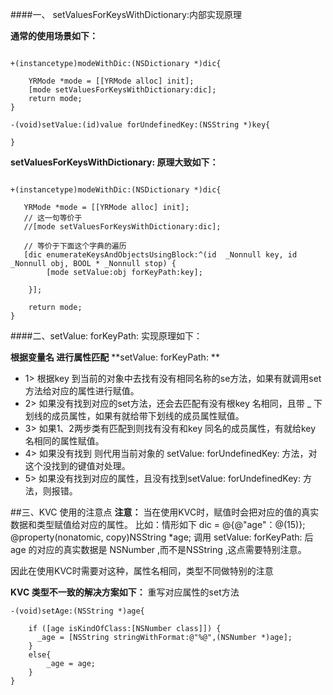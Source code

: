 
####一、 setValuesForKeysWithDictionary:内部实现原理


**通常的使用场景如下：**

```objc

+(instancetype)modeWithDic:(NSDictionary *)dic{
    
    YRMode *mode = [[YRMode alloc] init];
    [mode setValuesForKeysWithDictionary:dic];
    return mode;
}

-(void)setValue:(id)value forUndefinedKey:(NSString *)key{
    
}

```

**setValuesForKeysWithDictionary: 原理大致如下：**
```objc

+(instancetype)modeWithDic:(NSDictionary *)dic{
    
   YRMode *mode = [[YRMode alloc] init];
   // 这一句等价于
   //[mode setValuesForKeysWithDictionary:dic];
   
   // 等价于下面这个字典的遍历
   [dic enumerateKeysAndObjectsUsingBlock:^(id  _Nonnull key, id  _Nonnull obj, BOOL * _Nonnull stop) {
        [mode setValue:obj forKeyPath:key];

    }];
    
    return mode;
}

```

####二、setValue:  forKeyPath: 实现原理如下：

**根据变量名 进行属性匹配**
**setValue:  forKeyPath: **
- 1> 根据key 到当前的对象中去找有没有相同名称的se方法，如果有就调用set方法给对应的属性进行赋值。
- 2> 如果没有找到对应的set方法，还会去匹配有没有根key 名相同，且带 _ 下划线的成员属性，如果有就给带下划线的成员属性赋值。
- 3> 如果1、2两步类有匹配到则找有没有和key 同名的成员属性，有就给key 名相同的属性赋值。
- 4> 如果没有找到 则代用当前对象的 setValue: forUndefinedKey: 方法，对 这个没找到的键值对处理。
- 5> 如果没有找到对应的属性，且没有找到setValue: forUndefinedKey: 方法，则报错。

##三、KVC 使用的注意点
**注意：**
当在使用KVC时，赋值时会把对应的值的真实数据和类型赋值给对应的属性。
比如：情形如下
dic = @{@"age"：@(15)};
@property(nonatomic, copy)NSString *age;
调用  setValue:  forKeyPath: 后 age 的对应的真实数据是 NSNumber ,而不是NSString ,这点需要特别注意。

因此在使用KVC时需要对这种，属性名相同，类型不同做特别的注意


**KVC 类型不一致的解决方案如下：**
重写对应属性的set方法
```objc
-(void)setAge:(NSString *)age{
    
    if ([age isKindOfClass:[NSNumber class]]) {
      _age = [NSString stringWithFormat:@"%@",(NSNumber *)age];
    }
    else{
        _age = age;
    }
}

```




